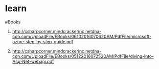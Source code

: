# learn

#Books

1) http://csharpcorner.mindcrackerinc.netdna-cdn.com/UploadFile/EBooks/06102016070620AM/PdfFile/microsoft-azure-step-by-step-guide.pdf

2) http://csharpcorner.mindcrackerinc.netdna-cdn.com/UploadFile/EBooks/05122016072520AM/PdfFile/diving-into-Asp-Net-webapi.pdf
